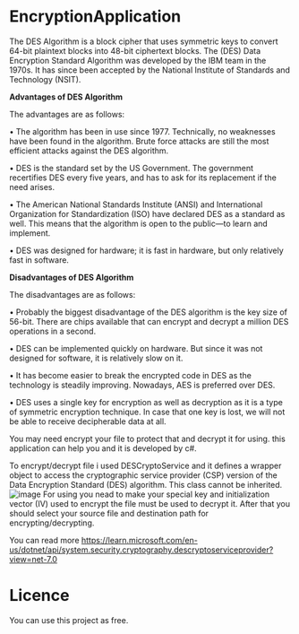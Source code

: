 # EncryptionApplication
The DES Algorithm is a block cipher that uses symmetric keys to convert 64-bit plaintext blocks into 48-bit ciphertext blocks. The (DES) Data Encryption Standard Algorithm was developed by the IBM team in the 1970s. It has since been accepted by the National Institute of Standards and Technology (NSIT).

**Advantages of DES Algorithm**

The advantages are as follows:

• The algorithm has been in use since 1977. Technically, no weaknesses have been found in the algorithm. Brute force attacks are still the most efficient attacks against the DES algorithm.

• DES is the standard set by the US Government. The government recertifies DES every five years, and has to ask for its replacement if the need arises.

• The American National Standards Institute (ANSI) and International Organization for Standardization (ISO) have declared DES as a standard as well. This means that the algorithm is open to the public—to learn and implement.

• DES was designed for hardware; it is fast in hardware, but only relatively fast in software.

**Disadvantages of DES Algorithm**

The disadvantages are as follows:

• Probably the biggest disadvantage of the DES algorithm is the key size of 56-bit. There are chips available that can encrypt and decrypt a million DES operations in a second.

• DES can be implemented quickly on hardware. But since it was not designed for software, it is relatively slow on it.

• It has become easier to break the encrypted code in DES as the technology is steadily improving. Nowadays, AES is preferred over DES.

• DES uses a single key for encryption as well as decryption as it is a type of symmetric encryption technique. In case that one key is lost, we will not be able to receive decipherable data at all.


You may need encrypt your file to protect that and decrypt it for using. this application can help you and it is developed by c#.

To encrypt/decrypt file i used DESCryptoService and it defines a wrapper object to access the cryptographic service provider (CSP) version of the Data Encryption Standard (DES) algorithm. This class cannot be inherited.
![image](https://github.com/Sooheil/EncryptionApplication/assets/40947759/290c354b-abb3-4244-b074-a47c151ff8af)
For using you nead to make your special key and initialization vector (IV) used to encrypt the file must be used to decrypt it. After that you should select your source file and destination path for encrypting/decrypting.


You can read more https://learn.microsoft.com/en-us/dotnet/api/system.security.cryptography.descryptoserviceprovider?view=net-7.0

# Licence
You can use this project as free.
